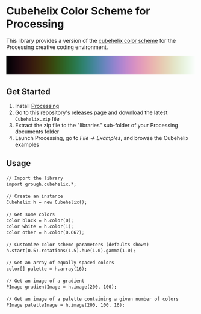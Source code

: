 # Cubehelix Color Scheme for Processing

This library provides a version of the [cubehelix color scheme](https://www.mrao.cam.ac.uk/~dag/CUBEHELIX/) for the Processing creative coding environment.

![Cubehelix gradient with default settings](gradient-example.png)

## Get Started

1. Install [Processing](https://processing.org)
2. Go to this repository's [releases page](https://github.com/grough/processing-cubehelix/releases) and download the latest `Cubehelix.zip` file
3. Extract the zip file to the "libraries" sub-folder of your Processing documents folder
4. Launch Processing, go to _File → Examples_, and browse the Cubehelix examples

## Usage

```processing
// Import the library
import grough.cubehelix.*;

// Create an instance
Cubehelix h = new Cubehelix();

// Get some colors
color black = h.color(0);
color white = h.color(1);
color other = h.color(0.667);

// Customize color scheme parameters (defaults shown)
h.start(0.5).rotations(1.5).hue(1.0).gamma(1.0);

// Get an array of equally spaced colors
color[] palette = h.array(16);

// Get an image of a gradient
PImage gradientImage = h.image(200, 100);

// Get an image of a palette containing a given number of colors
PImage paletteImage = h.image(200, 100, 16);
```
